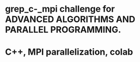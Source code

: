 # grep_c-_mpi challenge for ADVANCED ALGORITHMS AND PARALLEL PROGRAMMING. 
# C++, MPI parallelization, colab 
